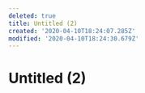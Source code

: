 ```yaml
---
deleted: true
title: Untitled (2)
created: '2020-04-10T18:24:07.285Z'
modified: '2020-04-10T18:24:30.679Z'
---
```


# Untitled (2)
